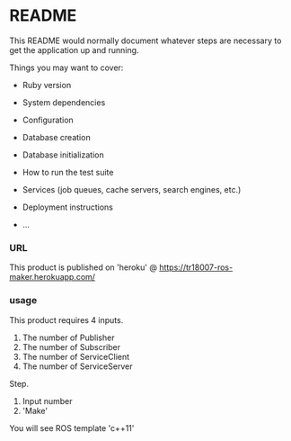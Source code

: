 # README

This README would normally document whatever steps are necessary to get the
application up and running.

Things you may want to cover:

* Ruby version

* System dependencies

* Configuration

* Database creation

* Database initialization

* How to run the test suite

* Services (job queues, cache servers, search engines, etc.)

* Deployment instructions

* ...

### URL ###
 This product is published on 'heroku'
 @ https://tr18007-ros-maker.herokuapp.com/

### usage ###
 This product requires 4 inputs.

 1. The number of Publisher
 2. The number of Subscriber
 3. The number of ServiceClient
 4. The number of ServiceServer

 Step.

 1. Input number
 2. 'Make'

 You will see ROS template 'c++11'
